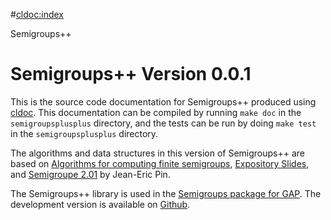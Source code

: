 #<cldoc:index>

Semigroups++

# Semigroups++ Version 0.0.1

This is the source code documentation for Semigroups++ produced using
[cldoc](https://github.com/jessevdk/cldoc). This documentation can be
compiled by running `make doc` in the `semigroupsplusplus`
directory, and the tests can be run by doing `make test` in the
`semigroupsplusplus` directory.

The algorithms and data structures in this version of Semigroups++ are
based on [Algorithms for computing finite semigroups](https://www.irif.fr/~jep/PDF/Rio.pdf), 
[Expository Slides](https://www.irif.fr/~jep/PDF/Exposes/StAndrews.pdf), and 
[Semigroupe 2.01](https://www.irif.fr/~jep/Logiciels/Semigroupe2.0/semigroupe2.html) 
by Jean-Eric Pin.

The Semigroups++ library is used in the [Semigroups package for GAP](http://gap-packages.github.io/Semigroups/).
The development version is available on 
[Github](http://https://github.com/james-d-mitchell/semigroupsplusplus).
